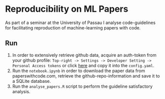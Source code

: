 # Reproducibility on ML Papers
As part of a seminar at the University of Passau I analyse code-guidelines for facilitating reproduction of machine-learning papers with code. 

## Run
1. In order to extensively retrieve github data, acquire an auth-token from
your github profile: 
`Top-right -> Settings -> Developer Setting -> Personal Access tokens`
or click [here](https://github.com/settings/tokens) and copy it into the `config.yaml`.
2. Run the `notebook.ipynb` in order to download the paper data from paperswithcode.com,
retrieve the github-repo-information and save it to a SQLite database.
3. Run the `analyse_papers.R` script to perform the guideline satisfactory analysis.
